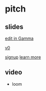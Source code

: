 # pitch

## slides

[edit in Gamma](https://gamma.app/docs/Unlock-Your-Crypto-Potential-with-InvestorHub-1xiw2nfwmlhbz5m)

[v0](./Unlock-Your-Crypto-Potential-with-InvestorHub.pdf)

[signup](https://www.investorhub.com/signup)
[learn more](https://www.investorhub.com/learn-more)

## video

- loom
